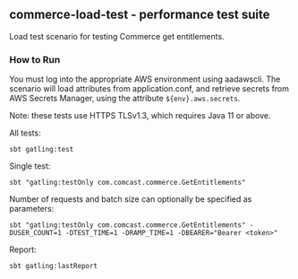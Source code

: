## commerce-load-test - performance test suite

Load test scenario for testing Commerce get entitlements. 

### How to Run

You must log into the appropriate AWS environment using aadawscli.
The scenario will load attributes from application.conf, and retrieve secrets from AWS Secrets Manager,
using the attribute ```${env}.aws.secrets```.

Note: these tests use HTTPS TLSv1.3, which requires Java 11 or above.

All tests:
```
sbt gatling:test
```

Single test:
```
sbt "gatling:testOnly com.comcast.commerce.GetEntitlements"
```

Number of requests and batch size can optionally be specified as parameters:
```
sbt "gatling:testOnly com.comcast.commerce.GetEntitlements" -DUSER_COUNT=1 -DTEST_TIME=1 -DRAMP_TIME=1 -DBEARER="Bearer <token>"
```

Report:
```
sbt gatling:lastReport
```
